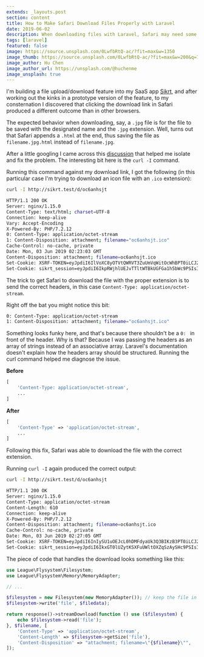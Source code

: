 ```yaml
---
extends: _layouts.post
section: content
title: How to Make Safari Download Files Properly with Laravel
date: 2019-06-02
description: When downloading files with Laravel, Safari may need some coaxing. Here's how.
tags: [laravel]
featured: false
image: https://source.unsplash.com/0LwfbRtQ-ac/?fit=max&w=1350
image_thumb: https://source.unsplash.com/0LwfbRtQ-ac/?fit=max&w=200&q=75
image_author: Hu Chen
image_author_url: https://unsplash.com/@huchenme
image_unsplash: true
---
```


I'm building a file upload/download feature into my SaaS app [Sikrt](https://sikrt.com/), and after working out the kinks in a prototype version of the feature, to my consternation I discovered that clicking the download link in Safari produced a different outcome than in other browsers.

The expected behavior when downloading, say, a `.jpg` file is for the file to be saved with the designated name and the `.jpg` extension. Well, turns out that Safari appends a `.html` at the end, thus saving the file as `filename.jpg.html` instead of `filename.jpg`.

After a little googling I came across this [discussion](https://forums.macrumors.com/threads/safari-erroneously-adding-dms-extension-to-downloads.2080108/) that helped me isolate and fix the problem. The interesting bit here is the `curl -I` command.

Running this command against my download link, I got the following (in this particular case I'm trying to download an icon file with an `.ico` extension):

```bash
curl -I http://sikrt.test/d/oc6anhsjt

HTTP/1.1 200 OK
Server: nginx/1.15.0
Content-Type: text/html; charset=UTF-8
Connection: keep-alive
Vary: Accept-Encoding
X-Powered-By: PHP/7.2.12
0: Content-Type: application/octet-stream
1: Content-Disposition: attachment; filename="oc6anhsjt.ico"
Cache-Control: no-cache, private
Date: Mon, 03 Jun 2019 02:23:03 GMT
Content-Disposition: attachment; filename=oc6anhsjt.ico
Set-Cookie: XSRF-TOKEN=eyJpdiI6IlVoXC8yOTVtQWRVT3ZuUmVqWitOcWhBPT0iLCJ2YWx1ZSI6InA3aHpSWE5pR0o3cUV5cEdjQXJySE4yVFJsdFVqQk5UOUtyXC9UQTZ2TXRLYlBUYWk1aFJ3UU5hVWk4TE5ibTdYIiwibWFjIjoiODY3ZmQ4ZTU1YzNjODRmODU2ZTgyNDJhN2Q2YjczNzRjY2MyZGIwZDVhMjFhZmMxNDU1NDJlNjZhOGM0NzYyZSJ9; expires=Tue, 04-Jun-2019 02:23:03 GMT; Max-Age=86400; path=/
Set-Cookie: sikrt_session=eyJpdiI6IkpRWjhlUEJvTTltWTBkUGFGa1h5bWc9PSIsInZhbHVlIjoicTdycmQ1U3czSGhoS3BFNER5SGo3bFo4OG1yMFFwRGxWZTdmSmZcL1dPNVdTUmROY1VPMUV2YXRNOW9HK1pUb2oiLCJtYWMiOiIzMjMxYjIwODE4NjVhNGQ3OTRmN2ViZTgxMDRmYTMyOGFkMzA1ZTM3YTNiNzZmMGUxYjc5MjdiYmYwZGQ0MWU1In0%3D; expires=Tue, 04-Jun-2019 02:23:03 GMT; Max-Age=86400; path=/; httponly
```

The trick to get Safari to download the file with the proper extension is to send the correct headers, in this case `Content-Type: application/octet-stream`.

Right off the bat you might notice this bit:

```bash
0: Content-Type: application/octet-stream
1: Content-Disposition: attachment; filename="oc6anhsjt.ico"
```

Something looks funky here, and that's because there shouldn't be a `0: ` in front of the header. Why is that? Because I was passing the headers as an array of strings instead of an associative array. Laravel's documentation doesn't explain how the headers array should be structured. Running the curl command helped me diagnose the issue.

**Before**

```php
[
    'Content-Type: application/octet-stream',
    ...
]
```

**After**

```php
[
    'Content-Type' => 'application/octet-stream',
    ...
]
```

Following this fix, Safari was able to download the file with the correct extension.

Running `curl -I` again produced the correct output:

```bash
curl -I http://sikrt.test/d/oc6anhsjt

HTTP/1.1 200 OK
Server: nginx/1.15.0
Content-Type: application/octet-stream
Content-Length: 610
Connection: keep-alive
X-Powered-By: PHP/7.2.12
Content-Disposition: attachment; filename=oc6anhsjt.ico
Cache-Control: no-cache, private
Date: Mon, 03 Jun 2019 02:27:05 GMT
Set-Cookie: XSRF-TOKEN=eyJpdiI6InIySU1uOEJcL0hDMFdyaUk3Q3BIKzB3PT0iLCJ2YWx1ZSI6IjVFaG9Iem1zeXY5UVdPeCtWdFkzXC95cVcwU2Njd0ZyMHFaMXd6bDQrUnJYNkJtRUV5THk4UlFPcjRXaTMzd2F0IiwibWFjIjoiZDA1MWU1YzEzYzVlMGE0OWZjMTIxNzdhOTNmMGU1YTY1MzRkMWYzMWU5M2RmYWZjMDVlZWU5YmUzYTU3ZjNhNCJ9; expires=Tue, 04-Jun-2019 02:27:05 GMT; Max-Age=86400; path=/
Set-Cookie: sikrt_session=eyJpdiI6IkxGT0lUZytKSXFuUWltOXZqSzAySHc9PSIsInZhbHVlIjoiazRDUHlUUHNEMTI3cGtkRktGVVFEMmo1QXRhc1MyVGE1OEdCNE9SZHJPWXRLbVowSXJLZDRcL3QwYTg4MVZFbFwvIiwibWFjIjoiNWU1NDllNDJiNTBiZDFiYzY0NThlNThjYTg4NmM0OGEyNzFmYmYwZjg1ODdhYzQzZjJjMzJhY2MyOWI0NThjOCJ9; expires=Tue, 04-Jun-2019 02:27:05 GMT; Max-Age=86400; path=/; httponly
```

The piece of code that handles the download looks something like this:

```php
use League\Flysystem\Filesystem;
use League\Flysystem\Memory\MemoryAdapter;

// ...

$filesystem = new Filesystem(new MemoryAdapter()); // keep the file in memory
$filesystem->write('file', $filedata);

return response()->streamDownload(function () use ($filesystem) {
    echo $filesystem->read('file');
}, $filename, [
    'Content-Type' => 'application/octet-stream',
    'Content-Length' => $filesystem->getSize('file'),
    'Content-Disposition' => "attachment; filename=\"{$filename}\"",
]);
```

